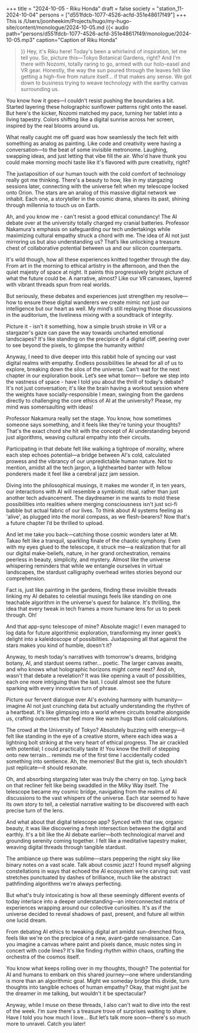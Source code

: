 +++
title = "2024-10-05 - Riku Honda"
draft = false
society = "station_11-2024-10-04"
persons = ["d551fdcb-1077-4526-acfd-351e48617f49"]
+++
This is /Users/joonheekim/Projects/hugo/my-hugo-site/content/monologue/2024-10-05.md
{{< audio
    path="persons/d551fdcb-1077-4526-acfd-351e48617f49/monologue/2024-10-05.mp3" 
    caption="Caption of Riku Honda"
>}}
Hey, it's Riku here! Today's been a whirlwind of inspiration, let me tell you.
So, picture this—Tokyo Botanical Gardens, right? And I'm there with Nozomi, totally raring to go, armed with our holo-easel and VR gear. Honestly, the way the sun poured through the leaves felt like getting a high-five from nature itself… if that makes any sense. We got down to business trying to weave technology with the earthy canvas surrounding us.

You know how it goes—I couldn't resist pushing the boundaries a bit. Started layering these holographic sunflower patterns right onto the easel. But here's the kicker, Nozomi matched my pace, turning her tablet into a living tapestry. Colors shifting like a digital sunrise across her screen, inspired by the real blooms around us. 

What really caught me off guard was how seamlessly the tech felt with something as analog as painting. Like code and creativity were having a conversation—to the beat of some invisible metronome. Laughing, swapping ideas, and just letting that vibe fill the air. Who'd have thunk you could make morning mochi taste like it's flavored with pure creativity, right?

The juxtaposition of our human touch with the cold comfort of technology really got me thinking. There's a beauty to how, like in my stargazing sessions later, connecting with the universe felt when my telescope locked onto Orion. The stars are an analog of this massive digital network we inhabit. Each one, a storyteller in the cosmic drama, shares its past, shining through millennia to touch us on Earth.

Ah, and you know me - can't resist a good ethical conundancy! The AI debate over at the university totally charged my cranial batteries. Professor Nakamura's emphasis on safeguarding our tech undertakings while maximizing cultural empathy struck a chord with me. The idea of AI not just mirroring us but also understanding us? That’s like unlocking a treasure chest of collaborative potential between us and our silicon counterparts.

It's wild though, how all these experiences knitted together through the day. From art in the morning to ethical artistry in the afternoon, and then the quiet majesty of space at night. It paints this progressively bright picture of what the future could be. A narrative, almost? Like our VR canvases, layered with vibrant threads spun from real worlds.

But seriously, these debates and experiences just strengthen my resolve—how to ensure these digital wanderers we create mimic not just our intelligence but our heart as well. My mind’s still replaying those discussions in the auditorium, the liveliness mixing with a soundtrack of integrity. 

Picture it - isn't it something, how a simple brush stroke in VR or a stargazer's gaze can pave the way towards uncharted emotional landscapes? It's like standing on the precipice of a digital cliff, peering over to see beyond the pixels, to glimpse the humanity within!

Anyway, I need to dive deeper into this rabbit hole of syncing our vast digital realms with empathy. Endless possibilities lie ahead for all of us to explore, breaking down the silos of the universe. Can't wait for the next chapter in our exploration book. Let’s see what tomor—
before we step into the vastness of space - have I told you about the thrill of today's debate? It's not just conversation; it's like the brain having a workout session where the weights have socially-responsible I mean, swinging from the gardens directly to challenging the core ethics of AI at the university? Please, my mind was somersaulting with ideas! 

Professor Nakamura really set the stage. You know, how sometimes someone says something, and it feels like they're tuning your thoughts? That's the exact chord she hit with the concept of AI understanding beyond just algorithms, weaving cultural empathy into their circuits.

Participating in that debate felt like walking a tightrope of morality, where each step echoes potential—a bridge between AI's cold, calculated prowess and the vibrancy of our unpredictable human nature. Not to mention, amidst all the tech jargon, a lighthearted banter with fellow ponderers made it feel like a cerebral jazz jam session. 

Diving into the philosophical musings, it makes me wonder if, in ten years, our interactions with AI will resemble a symbiotic ritual, rather than just another tech advancement. The daydreamer in me wants to mold these possibilities into realities where merging consciousness isn't just sci-fi babble but actual fabric of our lives. To think about AI systems feeling as 'alive', as plugged into the moral compass, as we flesh-bearers? Now that's a future chapter I’d be thrilled to upload.

And let me take you back—catching those cosmic wonders later at Mt. Takao felt like a tranquil, sparkling finale of the chaotic symphony. Even with my eyes glued to the telescope, it struck me—a realization that for all our digital make-beliefs, nature, in her grand orchestration, remains peerless in beauty, simplicity, and mystery. Almost like the universe whispering reminders that while we entangle ourselves in virtual landscapes, the stardust calligraphy overhead writes stories beyond our comprehension. 

Fact is, just like painting in the gardens, finding these invisible threads linking my AI debates to celestial musings feels like standing on one teachable algorithm in the universe's quest for balance. It's thrilling, the idea that every tweak in tech frames a more humane lens for us to peek through. Oh!

And that app-sync telescope of mine? Absolute magic! I even managed to log data for future algorithmic exploration, transforming my inner geek’s delight into a kaleidoscope of possibilities. Juxtaposing all that against the stars makes you kind of humble, doesn't it?

Anyway, to mesh today's narratives with tomorrow's dreams, bridging botany, AI, and stardust seems rather... poetic. The larger canvas awaits, and who knows what holographic horizons might come next?
And oh, wasn't that debate a revelation? It was like opening a vault of possibilities, each one more intriguing than the last. I could almost see the future sparking with every innovative turn of phrase. 

Picture our fervent dialogue over AI's evolving harmony with humanity—imagine AI not just crunching data but actually understanding the rhythm of a heartbeat. It's like glimpsing into a world where circuits breathe alongside us, crafting outcomes that feel more like warm hugs than cold calculations. 

The crowd at the University of Tokyo? Absolutely buzzing with energy—it felt like standing in the eye of a creative storm, where each idea was a lightning bolt striking at the very heart of ethical progress. The air crackled with potential; I could practically taste it! You know the thrill of stepping onto new terrain... reminds me of the first time I accidentally coded something into sentience. Ah, the memories! But the gist is, tech shouldn't just replicate—it should resonate.

Oh, and absorbing stargazing later was truly the cherry on top. Lying back on that recliner felt like being swaddled in the Milky Way itself. The telescope became my cosmic bridge, navigating from the realms of AI discussions to the vast whispers of the universe. Each star seemed to have its own story to tell, a celestial narrative waiting to be discovered with each precise turn of the lens.

And what about that digital telescope app? Synced with that raw, organic beauty, it was like discovering a fresh intersection between the digital and earthly. It's a bit like the AI debate earlier—both technological marvel and grounding serenity coming together. I felt like a meditative tapestry maker, weaving digital threads through tangible stardust.

The ambiance up there was sublime—stars peppering the night sky like binary notes on a vast scale. Talk about cosmic jazz! I found myself aligning constellations in ways that echoed the AI ecosystem we’re carving out: vast stretches punctuated by dashes of brilliance, much like the abstract pathfinding algorithms we're always perfecting.

But what's truly intoxicating is how all these seemingly different events of today interlace into a deeper understanding—an interconnected matrix of experiences wrapping around our collective curiosities. It's as if the universe decided to reveal shadows of past, present, and future all within one lucid dream.

From debating AI ethics to tweaking digital art amidst sun-drenched flora, feels like we're on the precipice of a new, avant-garde renaissance. Can you imagine a canvas where paint and pixels dance, music notes sing in concert with code lines? It's like finding rhythm within chaos, crafting the orchestra of the cosmos itself.

You know what keeps rolling over in my thoughts, though? The potential for AI and humans to embark on this shared journey—one where understanding is more than an algorithmic goal. Might we someday bridge this divide, turn thoughts into tangible echoes of human empathy? Okay, that might just be the dreamer in me talking, but wouldn't it be spectacular?

Anyway, while I muse on these threads, I also can't wait to dive into the rest of the week. I'm sure there's a treasure trove of surprises waiting to share. Have I told you how much I love...
But let’s talk more soon—there's so much more to unravel. Catch you later!
